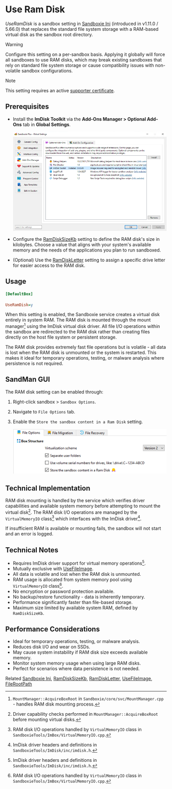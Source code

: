 # Use Ram Disk

_UseRamDisk_ is a sandbox setting in [Sandboxie Ini](SandboxieIni.md) (introduced in v1.11.0 / 5.66.0) that replaces the standard file system storage with a RAM-based virtual disk as the sandbox root directory.

> [!WARNING]
> Configure this setting on a per-sandbox basis. Applying it globally will force all sandboxes to use RAM disks, which may break existing sandboxes that rely on standard file system storage or cause compatibility issues with non-volatile sandbox configurations.

> [!NOTE]
> This setting requires an active [supporter certificate](https://sandboxie-plus.com/supporter-certificate/).

## Prerequisites

- Install the **ImDisk Toolkit** via the **Add-Ons Manager > Optional Add-Ons** tab in **Global Settings**.

    ![ImDisk Install](../Media/UseRamDisk1.png)

- Configure the [RamDiskSizeKb](RamDiskSizeKb.md) setting to define the RAM disk's size in kilobytes. Choose a value that aligns with your system's available memory and the needs of the applications you plan to run sandboxed.

- (Optional) Use the [RamDiskLetter](RamDiskLetter.md) setting to assign a specific drive letter for easier access to the RAM disk.

## Usage

```ini
[DefaultBox]

UseRamDisk=y
```

When this setting is enabled, the Sandboxie service creates a virtual disk entirely in system RAM. The RAM disk is mounted through the mount manager[^1] using the ImDisk virtual disk driver. All file I/O operations within the sandbox are redirected to the RAM disk rather than creating files directly on the host file system or persistent storage.

The RAM disk provides extremely fast file operations but is volatile - all data is lost when the RAM disk is unmounted or the system is restarted. This makes it ideal for temporary operations, testing, or malware analysis where persistence is not required.

## SandMan GUI

The RAM disk setting can be enabled through:

1. Right-click sandbox > `Sandbox Options`.
2. Navigate to `File Options` tab.
3. Enable the `Store the sandbox content in a Ram Disk` setting.

    ![Ram Disk Enable](../Media/UseRamDisk2.png)

## Technical Implementation

RAM disk mounting is handled by the service which verifies driver capabilities and available system memory before attempting to mount the virtual disk[^2]. The RAM disk I/O operations are managed by the `VirtualMemoryIO` class[^3] which interfaces with the ImDisk driver[^4].

If insufficient RAM is available or mounting fails, the sandbox will not start and an error is logged.

## Technical Notes

- Requires ImDisk driver support for virtual memory operations[^4].
- Mutually exclusive with [UseFileImage](UseFileImage.md).
- All data is volatile and lost when the RAM disk is unmounted.
- RAM usage is allocated from system memory pool using `VirtualMemoryIO` class[^3].
- No encryption or password protection available.
- No backup/restore functionality - data is inherently temporary.
- Performance significantly faster than file-based storage.
- Maximum size limited by available system RAM, defined by `RamDiskSizeKb`.

## Performance Considerations

- Ideal for temporary operations, testing, or malware analysis.
- Reduces disk I/O and wear on SSDs.
- May cause system instability if RAM disk size exceeds available memory.
- Monitor system memory usage when using large RAM disks.
- Perfect for scenarios where data persistence is not needed.

[^1]: `MountManager::AcquireBoxRoot` in `Sandboxie/core/svc/MountManager.cpp` - handles RAM disk mounting process.
[^2]: Driver capability checks performed in `MountManager::AcquireBoxRoot` before mounting virtual disks.
[^3]: RAM disk I/O operations handled by `VirtualMemoryIO` class in `SandboxieTools/ImBox/VirtualMemoryIO.cpp`.
[^4]: ImDisk driver headers and definitions in `SandboxieTools/ImDisk/inc/imdisk.h`.

Related [Sandboxie Ini](SandboxieIni.md), [RamDiskSizeKb](RamDiskSizeKb.md), [RamDiskLetter](RamDiskLetter.md), [UseFileImage](UseFileImage.md), [FileRootPath](FileRootPath.md)
